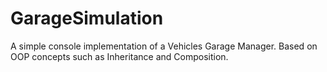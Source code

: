 # GarageSimulation

A simple console implementation of a Vehicles Garage Manager. Based on OOP concepts such as Inheritance and Composition.
